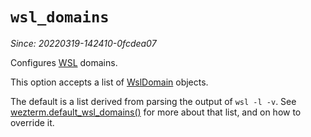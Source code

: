 # `wsl_domains`

*Since: 20220319-142410-0fcdea07*

Configures [WSL](https://docs.microsoft.com/en-us/windows/wsl/about) domains.

This option accepts a list of [WslDomain](../WslDomain.md) objects.

The default is a list derived from parsing the output of `wsl -l -v`.  See
[wezterm.default_wsl_domains()](../wezterm/default_wsl_domains.md) for more
about that list, and on how to override it.
